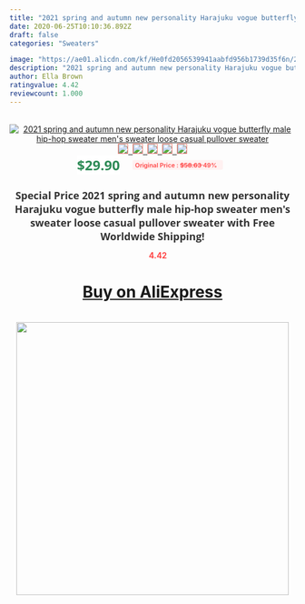 ```yaml
---
title: "2021 spring and autumn new personality Harajuku vogue butterfly male hip-hop sweater men's sweater loose casual pullover sweater"
date: 2020-06-25T10:10:36.892Z
draft: false
categories: "Sweaters"

image: "https://ae01.alicdn.com/kf/He0fd2056539941aabfd956b1739d35f6n/2021-spring-and-autumn-new-personality-Harajuku-vogue-butterfly-male-hip-hop-sweater-men-s-sweater.jpg"
description: "2021 spring and autumn new personality Harajuku vogue butterfly male hip-hop sweater men's sweater loose casual pullover sweater"
author: Ella Brown
ratingvalue: 4.42
reviewcount: 1.000
---
```

<br>
<div style="text-align: center;">
<a href="https://s.click.aliexpress.com/e/_9JyusV" target="_blank" rel="nofollow noopener noreferrer"><img alt="2021 spring and autumn new personality Harajuku vogue butterfly male hip-hop sweater men's sweater loose casual pullover sweater" class="magnifier-image" src="https://ae01.alicdn.com/kf/He0fd2056539941aabfd956b1739d35f6n/2021-spring-and-autumn-new-personality-Harajuku-vogue-butterfly-male-hip-hop-sweater-men-s-sweater.jpg_640x640.jpg">
<br>
<img style="border:1px solid salmon" src="https://ae01.alicdn.com/kf/He0fd2056539941aabfd956b1739d35f6n/2021-spring-and-autumn-new-personality-Harajuku-vogue-butterfly-male-hip-hop-sweater-men-s-sweater.jpg_120x120.jpg">&nbsp;&nbsp;<img style="border:1px solid salmon" src="https://ae01.alicdn.com/kf/H27815fe2cefa4fe48e2e6789628c3a04x/2021-spring-and-autumn-new-personality-Harajuku-vogue-butterfly-male-hip-hop-sweater-men-s-sweater.jpg_120x120.jpg">&nbsp;&nbsp;<img style="border:1px solid salmon" src="https://ae01.alicdn.com/kf/H1f4d0089258040fcb91dbc966e37aa9ek/2021-spring-and-autumn-new-personality-Harajuku-vogue-butterfly-male-hip-hop-sweater-men-s-sweater.jpg_120x120.jpg">&nbsp;&nbsp;<img style="border:1px solid salmon" src="https://ae01.alicdn.com/kf/Hbc438b7bd7094879ac6b55aa090a7affN/2021-spring-and-autumn-new-personality-Harajuku-vogue-butterfly-male-hip-hop-sweater-men-s-sweater.jpg_120x120.jpg">&nbsp;&nbsp;<img style="border:1px solid salmon" src="https://ae01.alicdn.com/kf/Hf0a71f3603b2429daac556d37b280a61F/2021-spring-and-autumn-new-personality-Harajuku-vogue-butterfly-male-hip-hop-sweater-men-s-sweater.jpg_120x120.jpg"></a></div><br0>
<div style="text-align: center;"><span style="background-color: white; border: 0px; box-sizing: border-box; color: seagreen; display: inline-block; font-family: &quot;open sans&quot; , &quot;arial&quot; , &quot;helvetica&quot; , sans-serif , &quot;heiti&quot;; font-size: 24px; font-stretch: inherit; font-weight: 700; line-height: inherit; margin: 0px 10px 0px 0px; padding: 0px; vertical-align: middle;">$29.90 </span>
<span style="background: rgb(255 , 241 , 241); border-radius: 3px; border: 0px; box-sizing: border-box; color: #ff4747; display: inline-block; font-family: inherit; font-size: 12px; font-stretch: inherit; font-style: inherit; font-variant: inherit; font-weight: 600; line-height: inherit; margin: 0px; padding: 2px 5px; transform: scale(0.9); vertical-align: middle;">Original Price : <b style="text-decoration: line-through;">$58.63 </b> 49%&nbsp;&nbsp;</span></div>
<h1 style="color: #333333; display: inline-block; font-family: &quot;open sans&quot; , &quot;arial&quot; , &quot;helvetica&quot; , sans-serif , &quot;heiti&quot;; font-size: 18px; font-stretch: inherit; font-weight: 700; text-align: center;">Special Price 2021 spring and autumn new personality Harajuku vogue butterfly male hip-hop sweater men's sweater loose casual pullover sweater with Free Worldwide Shipping!</h1>
<div style="color: #ff4747; text-align: center;">
<img src="https://4.bp.blogspot.com/-M0ZcTcb-5uY/XleCXlxnR4I/AAAAAAAAAEc/OrjgMkXV1oMQFaCRZj5HQwOCBcu3w1FegCPcBGAYYCw/s1600/star.png" style="height: 15px;">&nbsp;<b>4.42</b></div>
<div class="button_cont" align="center"><a class="buynow_a" href="https://s.click.aliexpress.com/e/_9JyusV" target="_blank" rel="nofollow noopener noreferrer"><H1>Buy on AliExpress</H1></a></div><br>
<div class="separator" style="clear: both; text-align: center;">
<img src="https://lh3.googleusercontent.com/-pTy5HemUv9M/XlePHvY0dAI/AAAAAAAAAE4/0nX5iRUoIWY8eMW9Dpxeirr157OZliDIgCLcBGAsYHQ/s1600/badge.gif" width="480">
</div>
